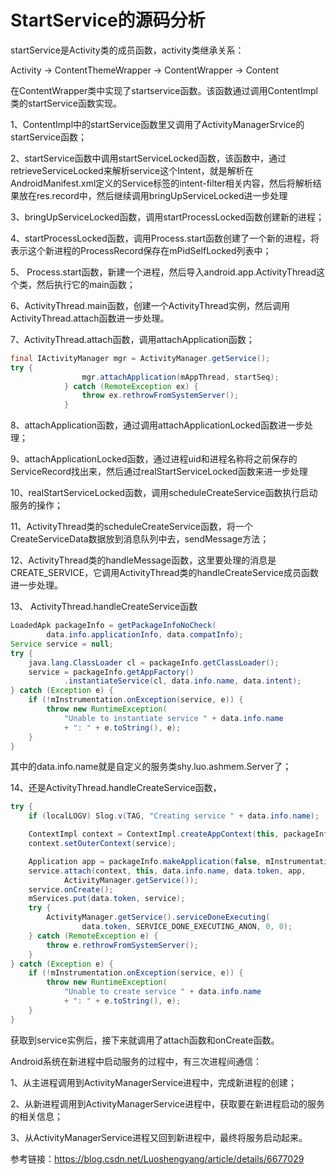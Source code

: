 # StartService的源码分析

startService是Activity类的成员函数，activity类继承关系：

Activity -> ContentThemeWrapper -> ContentWrapper -> Content

在ContentWrapper类中实现了startservice函数。该函数通过调用ContentImpl类的startService函数实现。

1、ContentImpl中的startService函数里又调用了ActivityManagerSrvice的startService函数；

2、startService函数中调用startServiceLocked函数，该函数中，通过retrieveServiceLocked来解析service这个Intent，就是解析在AndroidManifest.xml定义的Service标签的intent-filter相关内容，然后将解析结果放在res.record中，然后继续调用bringUpServiceLocked进一步处理

3、bringUpServiceLocked函数，调用startProcessLocked函数创建新的进程；

4、startProcessLocked函数，调用Process.start函数创建了一个新的进程，将表示这个新进程的ProcessRecord保存在mPidSelfLocked列表中；

5、 Process.start函数，新建一个进程，然后导入android.app.ActivityThread这个类，然后执行它的main函数；

6、ActivityThread.main函数，创建一个ActivityThread实例，然后调用ActivityThread.attach函数进一步处理。

7、ActivityThread.attach函数，调用attachApplication函数；

```java
final IActivityManager mgr = ActivityManager.getService();
try {
                mgr.attachApplication(mAppThread, startSeq);
            } catch (RemoteException ex) {
                throw ex.rethrowFromSystemServer();
            }
```

8、attachApplication函数，通过调用attachApplicationLocked函数进一步处理；

9、attachApplicationLocked函数，通过进程uid和进程名称将之前保存的ServiceRecord找出来，然后通过realStartServiceLocked函数来进一步处理

10、realStartServiceLocked函数，调用scheduleCreateService函数执行启动服务的操作；

11、ActivityThread类的scheduleCreateService函数，将一个CreateServiceData数据放到消息队列中去，sendMessage方法；

12、ActivityThread类的handleMessage函数，这里要处理的消息是CREATE_SERVICE，它调用ActivityThread类的handleCreateService成员函数进一步处理。

13、 ActivityThread.handleCreateService函数

```java
LoadedApk packageInfo = getPackageInfoNoCheck(
        data.info.applicationInfo, data.compatInfo);
Service service = null;
try {
    java.lang.ClassLoader cl = packageInfo.getClassLoader();
    service = packageInfo.getAppFactory()
            .instantiateService(cl, data.info.name, data.intent);
} catch (Exception e) {
    if (!mInstrumentation.onException(service, e)) {
        throw new RuntimeException(
            "Unable to instantiate service " + data.info.name
            + ": " + e.toString(), e);
    }
}
```

其中的data.info.name就是自定义的服务类shy.luo.ashmem.Server了；



14、还是ActivityThread.handleCreateService函数，

```java
try {
    if (localLOGV) Slog.v(TAG, "Creating service " + data.info.name);

    ContextImpl context = ContextImpl.createAppContext(this, packageInfo);
    context.setOuterContext(service);

    Application app = packageInfo.makeApplication(false, mInstrumentation);
    service.attach(context, this, data.info.name, data.token, app,
            ActivityManager.getService());
    service.onCreate();
    mServices.put(data.token, service);
    try {
        ActivityManager.getService().serviceDoneExecuting(
                data.token, SERVICE_DONE_EXECUTING_ANON, 0, 0);
    } catch (RemoteException e) {
        throw e.rethrowFromSystemServer();
    }
} catch (Exception e) {
    if (!mInstrumentation.onException(service, e)) {
        throw new RuntimeException(
            "Unable to create service " + data.info.name
            + ": " + e.toString(), e);
    }
}
```

获取到service实例后，接下来就调用了attach函数和onCreate函数。



Android系统在新进程中启动服务的过程中，有三次进程间通信：

1、从主进程调用到ActivityManagerService进程中，完成新进程的创建；

2、从新进程调用到ActivityManagerService进程中，获取要在新进程启动的服务的相关信息；

3、从ActivityManagerService进程又回到新进程中，最终将服务启动起来。





参考链接：<https://blog.csdn.net/Luoshengyang/article/details/6677029>